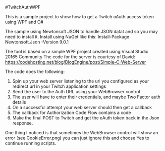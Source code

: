 #TwitchAuthWPF

This is a sample project to show how to get a Twitch oAuth access token using WPF and C#

The sample using Newtonsoft JSON to handle JSON datat and so you may need to install it. Install using NuGet like this:
Install-Package Newtonsoft.Json -Version 9.0.1

The tool is based on a simple WPF project created using Visual Studio 20165 Community
The code for the server is courtesy of David:
https://codehosting.net/blog/BlogEngine/post/Simple-C-Web-Server

The code does the following:

1) Spin up your web server listening to the url you configured as your redirect url in your Twitch application settings
2) Send the user to the Auth URL using your WebBrowser control
3) The user will have to enter their credentials, and maybe Two Factor auth details
4) On a successful attempt your web server should then get a callback
5) The callback for Authorization Code Flow contains a code
6) Make the final POST to Twitch and get the oAuth token back in the Json response.

One thing I noticed is that sometimes the WebBrowser control will show an error (see CookieError.png) you can just ignore this and choose Yes to continue running scripts.